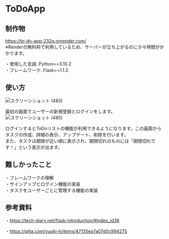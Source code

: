 # ToDoApp
## 制作物
https://to-do-app-232q.onrender.com/  
※Renderの無料枠で利用しているため、サーバーが立ち上がるのに少々時間がかかります。

・使用した言語: Python==3.10.2  
・フレームワーク: Flask==1.1.2   

## 使い方
![スクリーンショット (483)](https://user-images.githubusercontent.com/102280498/232302394-52ec23ea-8b9a-468d-853d-8668ce1f0b98.png)

最初の画面でユーザーの新規登録とログインをします。
![スクリーンショット (485)](https://user-images.githubusercontent.com/102280498/232302559-6780273d-e591-4959-832a-87eea9002612.png)

ログインするとToDoリストの機能が利用できるようになります。この画面からタスクの作成、詳細の表示、アップデート、削除を行います。    
また、タスクは期限が近い順に表示され、期限切れのものには「期限切れです！」という表示が出ます。

## 難しかったこと
・フレームワークの理解  
・サインアップとログイン機能の実装  
・タスクをユーザーごとに管理する機能の実装 

## 参考資料
・https://tech-diary.net/flask-introduction/#index_id38  

・https://qiita.com/yuuki-h/items/47135ea7a07d0c994275
